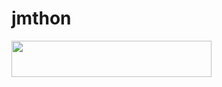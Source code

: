 # jmthon

<p align="left"><a href="https://heroku.com/deploy?template=https://github.ck_77_99_H-AR/roz"> <img src="https://img.shields.io/badge/Deploy%20To%20Heroku-purple?style=for-the-badge&logo=heroku" width="320" height="58.45"/></a></p>

